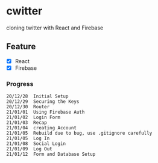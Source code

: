 # cwitter

cloning twitter with React and Firebase

## Feature

- [x] React
- [x] Firebase

### Progress
```
20/12/28  Initial Setup
20/12/29  Securing the Keys
20/12/30  Router
21/01/01  Using Firebase Auth
21/01/02  Login Form
21/01/03  Recap
21/01/04  creating Account
21/01/05  Rebuild due to bug, use .gitignore carefully
21/01/05  Log In
21/01/08  Social Login
21/01/09  Log Out
21/01/12  Form and Database Setup
```
